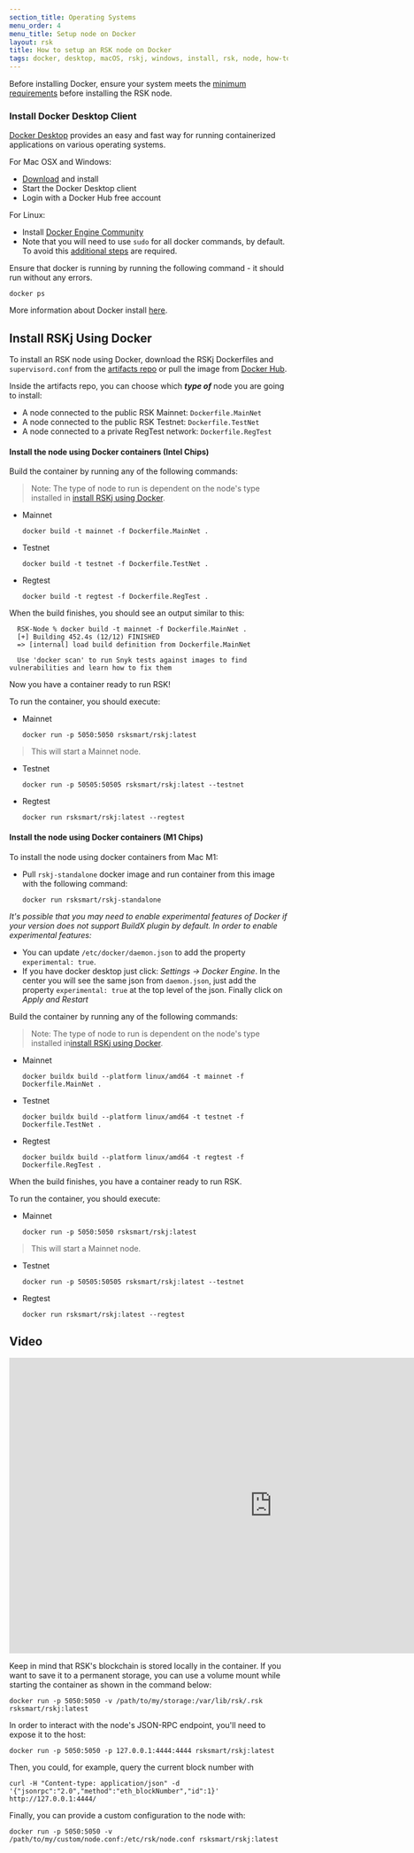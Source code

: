 ```yaml
---
section_title: Operating Systems
menu_order: 4
menu_title: Setup node on Docker
layout: rsk
title: How to setup an RSK node on Docker
tags: docker, desktop, macOS, rskj, windows, install, rsk, node, how-to, network, requirements, mainnet, testnet, regtest
---
```


Before installing Docker, ensure your system meets the [minimum requirements](../requirements/) before installing the RSK node.

### Install Docker Desktop Client

[Docker Desktop](https://www.docker.com/products/docker-desktop/) provides an easy and fast way for running containerized applications on various operating systems.

For Mac OSX and Windows:

- [Download](https://www.docker.com/products/docker-desktop) and install
- Start the Docker Desktop client
- Login with a Docker Hub free account

For Linux:

- Install [Docker Engine Community](https://docs.docker.com/install/linux/docker-ce/ubuntu/)
- Note that you will need to use `sudo` for all docker commands, by default. To avoid this [additional steps](https://docs.docker.com/install/linux/linux-postinstall/) are required.

Ensure that docker is running by running the following command - it should run without any errors.

```shell
docker ps
```

More information about Docker install [here](https://docs.docker.com/install/).

## Install RSKj Using Docker

To install an RSK node using Docker, download the RSKj Dockerfiles and `supervisord.conf` from the [artifacts repo](https://github.com/rsksmart/artifacts/tree/master/Dockerfiles/RSK-Node)
or pull the image from [Docker Hub](https://hub.docker.com/r/rsksmart/rskj).

Inside the artifacts repo, you can choose which ***type of*** node you are going to install:

* A node connected to the public RSK Mainnet: `Dockerfile.MainNet`
* A node connected to the public RSK Testnet: `Dockerfile.TestNet`
* A node connected to a private RegTest network: `Dockerfile.RegTest`

#### Install the node using Docker containers (Intel Chips)

Build the container by running any of the following commands:

> Note: The type of node to run is dependent on the node's type installed in [install RSKj using Docker](#install-rskj-using-docker).

* Mainnet
  ```
  docker build -t mainnet -f Dockerfile.MainNet .
  ```
* Testnet
  ```
  docker build -t testnet -f Dockerfile.TestNet .
  ```
* Regtest
  ```
  docker build -t regtest -f Dockerfile.RegTest .
  ```

When the build finishes, you should see an output similar to this:

```shell
  RSK-Node % docker build -t mainnet -f Dockerfile.MainNet . 
  [+] Building 452.4s (12/12) FINISHED                                            
  => [internal] load build definition from Dockerfile.MainNet

  Use 'docker scan' to run Snyk tests against images to find vulnerabilities and learn how to fix them
```

Now you have a container ready to run RSK!

To run the container, you should execute:

* Mainnet
  ```
  docker run -p 5050:5050 rsksmart/rskj:latest
  ```

> This will start a Mainnet node. 

* Testnet
  ```
  docker run -p 50505:50505 rsksmart/rskj:latest --testnet
  ```
* Regtest
  ```
  docker run rsksmart/rskj:latest --regtest
  ```

#### Install the node using Docker containers (M1 Chips)

To install the node using docker containers from Mac M1:

* Pull `rskj-standalone` docker image and run container from this image with the following command:

  ```
  docker run rsksmart/rskj-standalone
  ``` 

*It's possible that you may need to enable experimental features of Docker if your version does not support BuildX plugin by default. In order to enable experimental features:*

* You can update `/etc/docker/daemon.json` to add the property `experimental: true`.
* If you have docker desktop just click: *Settings -> Docker Engine*. In the center you will see the same json from `daemon.json`, just add the property `experimental: true` at the top level of the json. Finally click on *Apply and Restart* 

Build the container by running any of the following commands:

> Note: The type of node to run is dependent on the node's type installed in[install RSKj using Docker](#install-rskj-using-docker).

* Mainnet
  ```
  docker buildx build --platform linux/amd64 -t mainnet -f Dockerfile.MainNet .
  ```
* Testnet
  ```
  docker buildx build --platform linux/amd64 -t testnet -f Dockerfile.TestNet .
  ```
* Regtest
  ```
  docker buildx build --platform linux/amd64 -t regtest -f Dockerfile.RegTest .
  ```

When the build finishes, you have a container ready to run RSK.

To run the container, you should execute:

* Mainnet
  ```
  docker run -p 5050:5050 rsksmart/rskj:latest
  ```

> This will start a Mainnet node. 

* Testnet
  ```
  docker run -p 50505:50505 rsksmart/rskj:latest --testnet
  ```
* Regtest
  ```
  docker run rsksmart/rskj:latest --regtest
  ```

## Video

<div class="video-container">
  <iframe width="949" height="534" src="https://www.youtube-nocookie.com/embed/c-YGtE3UIjE?cc_load_policy=1" frameborder="0" allow="accelerometer; autoplay; encrypted-media; gyroscope; picture-in-picture" allowfullscreen></iframe>
</div>


Keep in mind that RSK's blockchain is stored locally in the container. If you want to save it to a permanent storage, you can use a volume mount while starting the container as shown in the command below:

```
docker run -p 5050:5050 -v /path/to/my/storage:/var/lib/rsk/.rsk rsksmart/rskj:latest
```

In order to interact with the node's JSON-RPC endpoint, you'll need to expose it to the host:

```
docker run -p 5050:5050 -p 127.0.0.1:4444:4444 rsksmart/rskj:latest
```

Then, you could, for example, query the current block number with

```shell
curl -H "Content-type: application/json" -d '{"jsonrpc":"2.0","method":"eth_blockNumber","id":1}' http://127.0.0.1:4444/
```

Finally, you can provide a custom configuration to the node with:

```
docker run -p 5050:5050 -v /path/to/my/custom/node.conf:/etc/rsk/node.conf rsksmart/rskj:latest
```
